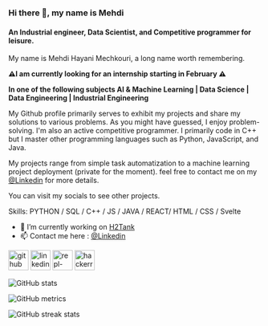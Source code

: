 ### Hi there 👋, my name is Mehdi
#### An Industrial engineer, Data Scientist, and Competitive programmer for leisure.

My name is Mehdi Hayani Mechkouri, a long name worth remembering.

**⚠️I am currently looking for an internship starting in February ⚠️**

**In one of the following subjects AI & Machine Learning | Data Science | Data Engineering | Industrial Engineering**

My Github profile primarily serves to exhibit my projects and share my solutions to various problems. 
As you might have guessed, I enjoy problem-solving. I'm also an active competitive programmer. I primarily code in C++ but I master other programming languages such as Python, JavaScript, and Java.

My projects range from simple task automatization to a machine learning project deployment (private for the moment). 
feel free to contact me on my  <a href="https://www.linkedin.com/in/mehdi-hayani-mechkouri-9ba3161bb/">@Linkedin</a>  for more details.

You can visit my socials to see other projects.


Skills: PYTHON / SQL / C++ / JS / JAVA / REACT/ HTML / CSS / Svelte

- 🔭 I’m currently working on  <a href="https://github.com/MehdiHayanai/H2Tank" target="_blank">H2Tank</a>  
- 📫 Contact me here :  <a href="[https://www.linkedin.com/in/mehdi-hayani-mechkouri-9ba3161bb/](https://www.linkedin.com/in/mehdi-hayani-mechkouri-9ba3161bb/)" target="_blank">@Linkedin</a>  


[<img src='https://cdn3.iconfinder.com/data/icons/inficons/512/github.png' alt='github' height='40'>](https://github.com/MehdiHayanai)  [<img src='https://cdn-icons-png.flaticon.com/512/174/174857.png' alt='linkedin' height='40'>](https://www.linkedin.com/in/https://www.linkedin.com/in/mehdi-hayani-mechkouri-9ba3161bb//)  [<img src='https://external-preview.redd.it/v06tShlEdDTKwq2Yx9OR0HbQDEToxIeEFD9rrMBdCDM.jpg?auto=webp&s=efdf1c214a778a127be2927d28ec70ac4683853f' alt='repl-dot-it' height='40'>](https://replit.com/@Chakor)  [<img src='https://i.pinimg.com/originals/e4/20/86/e42086b19ef0e5a938f82f18a45d036a.png' alt='hackerrank' height='40'>](https://www.hackerrank.com/Chakor)  


![GitHub stats](https://github-readme-stats.vercel.app/api?username=MehdiHayanai&show_icons=true)  

![GitHub metrics](https://metrics.lecoq.io/MehdiHayanai)  

![GitHub streak stats](https://github-readme-streak-stats.herokuapp.com/?user=MehdiHayanai)  


